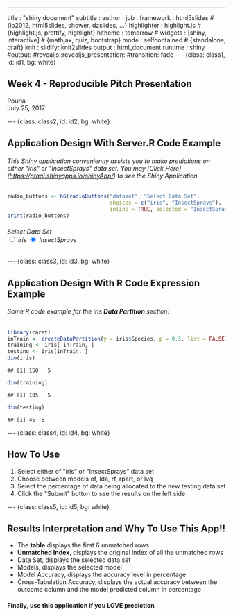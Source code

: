 ---
title       : "shiny document"
subtitle    : 
author      : 
job         : 
framework   : html5slides   # {io2012, html5slides, shower, dzslides, ...}
highlighter : highlight.js  # {highlight.js, prettify, highlight}
hitheme     : tomorrow      # 
widgets     : [shiny, interactive]            # {mathjax, quiz, bootstrap}
mode        : selfcontained # {standalone, draft}
knit        : slidify::knit2slides
output      : html_document
runtime     : shiny 
#output:
    #revealjs::revealjs_presentation:
        #transition: fade
--- {class: class1, id: id1, bg: white}

## Week 4 - Reproducible Pitch Presentation
  
Pouria  
July 25, 2017





--- {class: class2, id: id2, bg: white}

## Application Design With Server.R Code Example
###### This Shiny application conveniently assists you to make predictions on either "iris" or "InsectSprays" data set. You may [Click Here] (https://ptaal.shinyapps.io/shinyApp/) to see the Shiny Application.

```r
radio_buttons <- h6(radioButtons("dataset", "Select Data Set", 
                                 choices = c("iris", "InsectSprays"), 
                                 inline = TRUE, selected = "InsectSprays"))
print(radio_buttons)
```

<h6>
  <div id="dataset" class="form-group shiny-input-radiogroup shiny-input-container shiny-input-container-inline">
    <label class="control-label" for="dataset">Select Data Set</label>
    <div class="shiny-options-group">
      <label class="radio-inline">
        <input type="radio" name="dataset" value="iris"/>
        <span>iris</span>
      </label>
      <label class="radio-inline">
        <input type="radio" name="dataset" value="InsectSprays" checked="checked"/>
        <span>InsectSprays</span>
      </label>
    </div>
  </div>
</h6>

--- {class: class3, id: id3, bg: white}

## Application Design With R Code Expression Example  
###### Some R code example for the iris **Data Partition** section:

```r
library(caret)
inTrain <- createDataPartition(y = iris$Species, p = 0.3, list = FALSE)
training <- iris[-inTrain, ]
testing <- iris[inTrain, ]
dim(iris)
```

```
## [1] 150   5
```

```r
dim(training)
```

```
## [1] 105   5
```

```r
dim(testing)
```

```
## [1] 45  5
```

--- {class: class4, id: id4, bg: white}

## How To Use 
1. Select either of "iris" or "InsectSprays" data set
2. Choose between models of, lda, rf, rpart, or lvq
3. Select the percentage of data being allocated to the new testing data set
4. Click the "Submit" button to see the results on the left side

--- {class: class5, id: id5, bg: white}

## Results Interpretation and Why To Use This App!!

* The **table** displays the first 6 unmatched rows
* **Unmatched Index**, displays the original index of all the unmatched rows
* Data Set, displays the selected data set
* Models, displays the selected model
* Model Accuracy, displays the accuracy level in percentage
* Cross-Tabulation Accuracy, displays the actual accuracy between the outcome column and the model predicted column in percentage

#### Finally, use this application if you LOVE prediction

